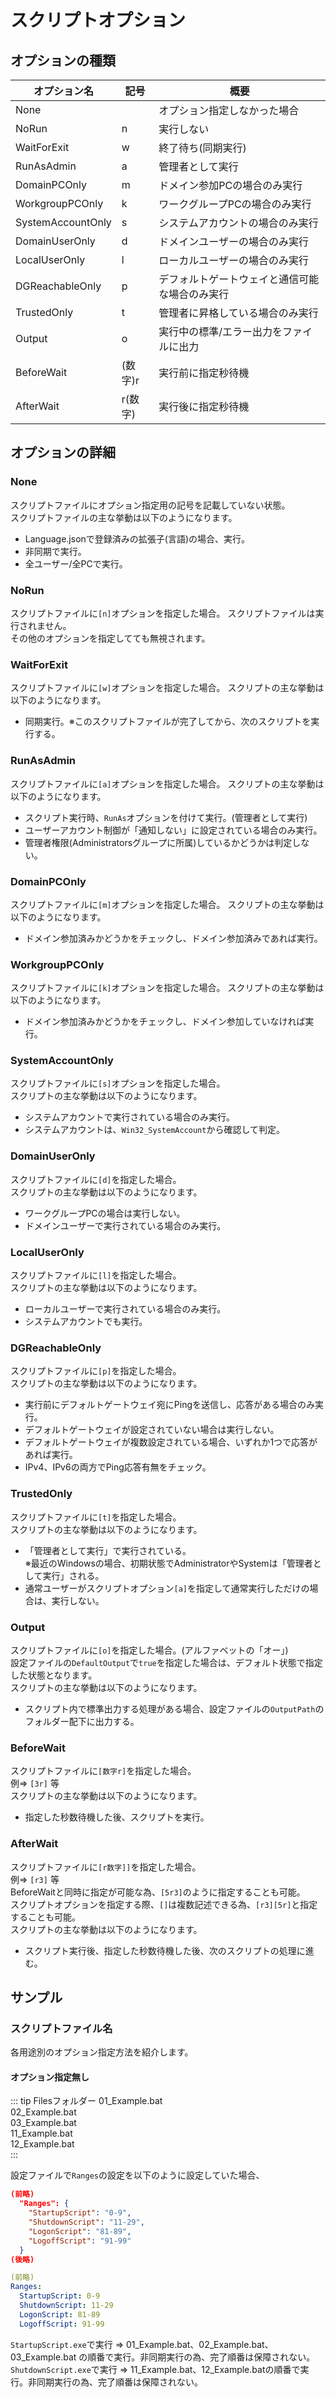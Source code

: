 # スクリプトオプション

## オプションの種類

| オプション名      | 記号      | 概要 |
| ----------------- | --------- | ---- |
| None              |           | オプション指定しなかった場合 |
| NoRun             | n         | 実行しない |
| WaitForExit       | w         | 終了待ち(同期実行) |
| RunAsAdmin        | a         | 管理者として実行 |
| DomainPCOnly      | m         | ドメイン参加PCの場合のみ実行 |
| WorkgroupPCOnly   | k         | ワークグループPCの場合のみ実行 |
| SystemAccountOnly | s         | システムアカウントの場合のみ実行 |
| DomainUserOnly    | d         | ドメインユーザーの場合のみ実行 |
| LocalUserOnly     | l         | ローカルユーザーの場合のみ実行 |
| DGReachableOnly   | p         | デフォルトゲートウェイと通信可能な場合のみ実行 |
| TrustedOnly       | t         | 管理者に昇格している場合のみ実行 |
| Output            | o         | 実行中の標準/エラー出力をファイルに出力 |
| BeforeWait        | (数字)r   | 実行前に指定秒待機 |
| AfterWait         | r(数字)   | 実行後に指定秒待機 |

## オプションの詳細

### None

スクリプトファイルにオプション指定用の記号を記載していない状態。  
スクリプトファイルの主な挙動は以下のようになります。
- Language.jsonで登録済みの拡張子(言語)の場合、実行。
- 非同期で実行。
- 全ユーザー/全PCで実行。

### NoRun

スクリプトファイルに``[n]``オプションを指定した場合。
スクリプトファイルは実行されません。  
その他のオプションを指定してても無視されます。

### WaitForExit

スクリプトファイルに``[w]``オプションを指定した場合。
スクリプトの主な挙動は以下のようになります。
- 同期実行。※このスクリプトファイルが完了してから、次のスクリプトを実行する。

### RunAsAdmin

スクリプトファイルに``[a]``オプションを指定した場合。
スクリプトの主な挙動は以下のようになります。
- スクリプト実行時、``RunAs``オプションを付けて実行。(管理者として実行)
- ユーザーアカウント制御が「通知しない」に設定されている場合のみ実行。
- 管理者権限(Administratorsグループに所属)しているかどうかは判定しない。

### DomainPCOnly

スクリプトファイルに``[m]``オプションを指定した場合。
スクリプトの主な挙動は以下のようになります。
- ドメイン参加済みかどうかをチェックし、ドメイン参加済みであれば実行。

### WorkgroupPCOnly

スクリプトファイルに``[k]``オプションを指定した場合。
スクリプトの主な挙動は以下のようになります。
- ドメイン参加済みかどうかをチェックし、ドメイン参加していなければ実行。

### SystemAccountOnly

スクリプトファイルに``[s]``オプションを指定した場合。  
スクリプトの主な挙動は以下のようになります。
- システムアカウントで実行されている場合のみ実行。
- システムアカウントは、``Win32_SystemAccount``から確認して判定。

### DomainUserOnly

スクリプトファイルに``[d]``を指定した場合。  
スクリプトの主な挙動は以下のようになります。
- ワークグループPCの場合は実行しない。
- ドメインユーザーで実行されている場合のみ実行。

### LocalUserOnly

スクリプトファイルに``[l]``を指定した場合。  
スクリプトの主な挙動は以下のようになります。
- ローカルユーザーで実行されている場合のみ実行。
- システムアカウントでも実行。

### DGReachableOnly

スクリプトファイルに``[p]``を指定した場合。  
スクリプトの主な挙動は以下のようになります。
- 実行前にデフォルトゲートウェイ宛にPingを送信し、応答がある場合のみ実行。
- デフォルトゲートウェイが設定されていない場合は実行しない。
- デフォルトゲートウェイが複数設定されている場合、いずれか1つで応答があれば実行。
- IPv4、IPv6の両方でPing応答有無をチェック。

### TrustedOnly

スクリプトファイルに``[t]``を指定した場合。  
スクリプトの主な挙動は以下のようになります。
- 「管理者として実行」で実行されている。  
  ※最近のWindowsの場合、初期状態でAdministratorやSystemは「管理者として実行」される。
- 通常ユーザーがスクリプトオプション``[a]``を指定して通常実行しただけの場合は、実行しない。

### Output

スクリプトファイルに``[o]``を指定した場合。(アルファベットの「オー」)  
設定ファイルの``DefaultOutput``で``true``を指定した場合は、デフォルト状態で指定した状態となります。  
スクリプトの主な挙動は以下のようになります。
- スクリプト内で標準出力する処理がある場合、設定ファイルの``OutputPath``のフォルダー配下に出力する。

### BeforeWait

スクリプトファイルに``[数字r]``を指定した場合。  
例⇒ ``[3r]`` 等  
スクリプトの主な挙動は以下のようになります。
- 指定した秒数待機した後、スクリプトを実行。

### AfterWait

スクリプトファイルに``[r数字]]``を指定した場合。  
例⇒ ``[r3]`` 等  
BeforeWaitと同時に指定が可能な為、``[5r3]``のように指定することも可能。  
スクリプトオプションを指定する際、``[]``は複数記述できる為、``[r3][5r]``と指定することも可能。  
スクリプトの主な挙動は以下のようになります。
- スクリプト実行後、指定した秒数待機した後、次のスクリプトの処理に進む。

## サンプル

### スクリプトファイル名

各用途別のオプション指定方法を紹介します。

#### オプション指定無し

::: tip Filesフォルダー
01_Example.bat  
02_Example.bat  
03_Example.bat  
11_Example.bat  
12_Example.bat  
:::

設定ファイルで``Ranges``の設定を以下のように設定していた場合、

<code-group>
<code-block title="JSON" active>

```json
(前略)
  "Ranges": {
    "StartupScript": "0-9",
    "ShutdownScript": "11-29",
    "LogonScript": "81-89",
    "LogoffScript": "91-99"
  }
(後略)
```

</code-block>
<code-block title="Text">

```yml
(前略)
Ranges:
  StartupScript: 0-9
  ShutdownScript: 11-29
  LogonScript: 81-89
  LogoffScript: 91-99
```

</code-block>
</code-group>

``StartupScript.exe``で実行 ⇒ 01_Example.bat、02_Example.bat、03_Example.bat の順番で実行。非同期実行の為、完了順番は保障されない。  
``ShutdownScript.exe``で実行 ⇒ 11_Example.bat、12_Example.batの順番で実行。非同期実行の為、完了順番は保障されない。








